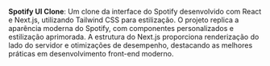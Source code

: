 **Spotify UI Clone**: Um clone da interface do Spotify desenvolvido com React e Next.js, utilizando Tailwind CSS para estilização. O projeto replica a aparência moderna do Spotify, com componentes personalizados e estilização aprimorada. A estrutura do Next.js proporciona renderização do lado do servidor e otimizações de desempenho, destacando as melhores práticas em desenvolvimento front-end moderno.
